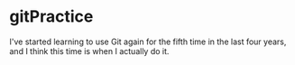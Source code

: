 # gitPractice
I've started learning to use Git again for the fifth time in the last four years, and I think this time is when I actually do it. 
